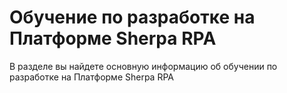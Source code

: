 # Обучение по разработке на Платформе Sherpa RPA

В разделе вы найдете основную информацию об обучении по разработке на Платформе Sherpa RPA
